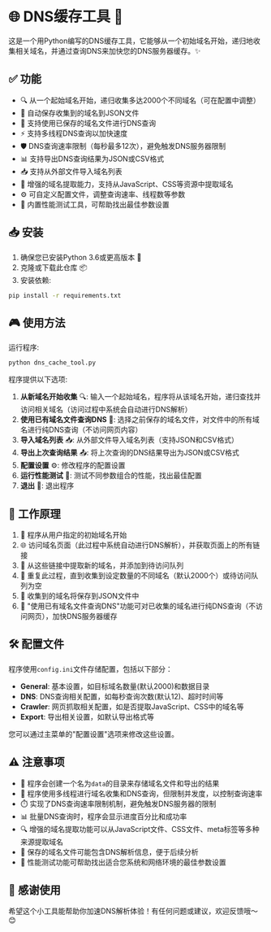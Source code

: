 # 🌐 DNS缓存工具 🚀

这是一个用Python编写的DNS缓存工具，它能够从一个初始域名开始，递归地收集相关域名，并通过查询DNS来加快您的DNS服务器缓存。✨

## ✅ 功能

- 🔍 从一个起始域名开始，递归收集多达2000个不同域名（可在配置中调整）
- 💾 自动保存收集到的域名到JSON文件
- 📂 支持使用已保存的域名文件进行DNS查询
- ⚡ 支持多线程DNS查询以加快速度
- 🛡️ DNS查询速率限制（每秒最多12次），避免触发DNS服务器限制
- 📊 支持导出DNS查询结果为JSON或CSV格式
- 📥 支持从外部文件导入域名列表
- 🔎 增强的域名提取能力，支持从JavaScript、CSS等资源中提取域名
- ⚙️ 可自定义配置文件，调整查询速率、线程数等参数
- 🚀 内置性能测试工具，可帮助找出最佳参数设置

## 📥 安装

1. 确保您已安装Python 3.6或更高版本 🐍
2. 克隆或下载此仓库 📦
3. 安装依赖:

```bash
pip install -r requirements.txt
```

## 🎮 使用方法

运行程序:

```bash
python dns_cache_tool.py
```

程序提供以下选项:

1. **从新域名开始收集** 🔍: 输入一个起始域名，程序将从该域名开始，递归查找并访问相关域名（访问过程中系统会自动进行DNS解析）
2. **使用已有域名文件查询DNS** 🔎: 选择之前保存的域名文件，对文件中的所有域名进行纯DNS查询（不访问网页内容）
3. **导入域名列表** 📥: 从外部文件导入域名列表（支持JSON和CSV格式）
4. **导出上次查询结果** 📤: 将上次查询的DNS结果导出为JSON或CSV格式
5. **配置设置** ⚙️: 修改程序的配置设置
6. **运行性能测试** 🚀: 测试不同参数组合的性能，找出最佳配置
7. **退出** 👋: 退出程序

## 🔧 工作原理

1. 🏁 程序从用户指定的初始域名开始
2. 🌐 访问域名页面（此过程中系统自动进行DNS解析），并获取页面上的所有链接
3. 🔗 从这些链接中提取新的域名，并添加到待访问队列
4. 🔄 重复此过程，直到收集到设定数量的不同域名（默认2000个）或待访问队列为空
5. 📝 收集到的域名将保存到JSON文件中
6. 🚀 "使用已有域名文件查询DNS"功能可对已收集的域名进行纯DNS查询（不访问网页），加快DNS服务器缓存

## 🛠️ 配置文件

程序使用`config.ini`文件存储配置，包括以下部分：

- **General**: 基本设置，如目标域名数量(默认2000)和数据目录
- **DNS**: DNS查询相关配置，如每秒查询次数(默认12)、超时时间等
- **Crawler**: 网页抓取相关配置，如是否提取JavaScript、CSS中的域名等
- **Export**: 导出相关设置，如默认导出格式等

您可以通过主菜单的"配置设置"选项来修改这些设置。

## ⚠️ 注意事项

- 📁 程序会创建一个名为`data`的目录来存储域名文件和导出的结果
- 🧵 程序使用多线程进行域名收集和DNS查询，但限制并发度，以控制查询速率
- ⏱️ 实现了DNS查询速率限制机制，避免触发DNS服务器的限制
- 📊 批量DNS查询时，程序会显示进度百分比和成功率
- 🔍 增强的域名提取功能可以从JavaScript文件、CSS文件、meta标签等多种来源提取域名
- 💽 保存的域名文件可能包含DNS解析信息，便于后续分析
- 🧪 性能测试功能可帮助找出适合您系统和网络环境的最佳参数设置

## 🙏 感谢使用

希望这个小工具能帮助你加速DNS解析体验！有任何问题或建议，欢迎反馈哦～ 😊 
